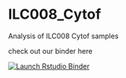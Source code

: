 # ILC008_Cytof
Analysis of ILC008 Cytof samples

check out our binder here
<!-- badges: start -->
[![Launch Rstudio Binder](http://mybinder.org/badge_logo.svg)](https://mybinder.org/v2/gh/RebeccaPPayne/ILC008_Cytof/main?urlpath=rstudio)
<!-- badges: end -->